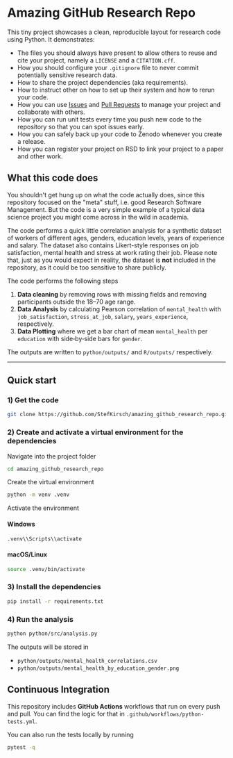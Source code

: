 # Amazing GitHub Research Repo

This tiny project showcases a clean, reproducible layout for research code using Python. It demonstrates:

- The files you should always have present to allow others to reuse and cite your project, namely a `LICENSE` and a `CITATION.cff`.
- How you should configure your `.gitignore` file to never commit potentially sensitive research data.
- How to share the project dependencies (aka requirements).
- How to instruct other on how to set up their system and how to rerun your code.
- How you can use [Issues](https://docs.github.com/en/issues/tracking-your-work-with-issues/about-issues) and [Pull Requests](https://docs.github.com/en/pull-requests/collaborating-with-pull-requests/proposing-changes-to-your-work-with-pull-requests/about-pull-requests) to manage your project and collaborate with others.
- How you can run unit tests every time you push new code to the repository so that you can spot issues early.
- How you can safely back up your code to Zenodo whenever you create a release.
- How you can register your project on RSD to link your project to a paper and other work.

## What this code does

You shouldn't get hung up on what the code actually does, since this repository focused on the "meta" stuff, i.e. good Research Software Management. But the code is a very simple example of a typical data science project you might come across in the wild in academia.

The code performs a quick little correlation analysis for a synthetic dataset of workers of different ages, genders, education levels, years of experience and salary. The dataset also contains Likert-style responses on job satisfaction, mental health and stress at work rating their job. Please note that, just as you would expect in reality, the dataset is **not** included in the repository, as it could be too sensitive to share publicly.

The code performs the following steps

1. **Data cleaning** by removing rows with missing fields and removing participants outside the 18–70 age range.
2. **Data Analysis** by calculating Pearson correlation of `mental_health` with `job_satisfaction`, `stress_at_job`, `salary`, `years_experience`, respectively.
3. **Data Plotting** where we get a bar chart of mean `mental_health` per `education` with side‑by‑side bars for `gender`.

The outputs are written to `python/outputs/` and `R/outputs/` respectively.

---

## Quick start

### 1) Get the code

```bash
git clone https://github.com/StefKirsch/amazing_github_research_repo.git
```

### 2) Create and activate a virtual environment for the dependencies

Navigate into the project folder

```bash
cd amazing_github_research_repo
```

Create the virtual environment

```bash
python -m venv .venv
```

Activate the environment

#### Windows

```bash
.venv\\Scripts\\activate
```

#### macOS/Linux

```bash
source .venv/bin/activate
```

### 3) Install the dependencies

```bash
pip install -r requirements.txt
```

### 4) Run the analysis

```bash
python python/src/analysis.py
```

The outputs will be stored in

- `python/outputs/mental_health_correlations.csv`
- `python/outputs/mental_health_by_education_gender.png`


## Continuous Integration

This repository includes **GitHub Actions** workflows that run on every push and pull. You can find the logic for that in `.github/workflows/python-tests.yml`.

You can also run the tests locally by running

```bash
pytest -q
```

